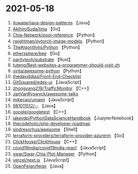 # 2021-05-18

1. [iluwatar/java-design-patterns](https://github.com/iluwatar/java-design-patterns) 【Java】
2. [AkihiroSuda/lima](https://github.com/AkihiroSuda/lima) 【Go】
3. [Chia-Network/pool-reference](https://github.com/Chia-Network/pool-reference) 【Python】
4. [rwightman/pytorch-image-models](https://github.com/rwightman/pytorch-image-models) 【Python】
5. [TheAlgorithms/Python](https://github.com/TheAlgorithms/Python) 【Python】
6. [ethersphere/bee](https://github.com/ethersphere/bee) 【Go】
7. [paritytech/substrate](https://github.com/paritytech/substrate) 【Rust】
8. [tuteng/Best-websites-a-programmer-should-visit-zh](https://github.com/tuteng/Best-websites-a-programmer-should-visit-zh) 
9. [vinta/awesome-python](https://github.com/vinta/awesome-python) 【Python】
10. [thedaviddias/Front-End-Checklist](https://github.com/thedaviddias/Front-End-Checklist) 
11. [GitSquared/edex-ui](https://github.com/GitSquared/edex-ui) 【JavaScript】
12. [zhongyang219/TrafficMonitor](https://github.com/zhongyang219/TrafficMonitor) 【C++】
13. [JanVanRyswyck/awesome-talks](https://github.com/JanVanRyswyck/awesome-talks) 
14. [mikecao/umami](https://github.com/mikecao/umami) 【JavaScript】
15. [981011512/--](https://github.com/981011512/--) 【Java】
16. [google/googletest](https://github.com/google/googletest) 【C++】
17. [jakevdp/PythonDataScienceHandbook](https://github.com/jakevdp/PythonDataScienceHandbook) 【JupyterNotebook】
18. [thecodeholic/php-developer-roadmap](https://github.com/thecodeholic/php-developer-roadmap) 
19. [sindresorhus/awesome](https://github.com/sindresorhus/awesome) 【Shell】
20. [terraform-providers/terraform-provider-azurerm](https://github.com/terraform-providers/terraform-provider-azurerm) 【Go】
21. [ClickHouse/ClickHouse](https://github.com/ClickHouse/ClickHouse) 【C++】
22. [covid19india/covid19india-react](https://github.com/covid19india/covid19india-react) 【JavaScript】
23. [swar/Swar-Chia-Plot-Manager](https://github.com/swar/Swar-Chia-Plot-Manager) 【Python】
24. [vercel/next.js](https://github.com/vercel/next.js) 【JavaScript】
25. [OpenFeign/feign](https://github.com/OpenFeign/feign) 【Java】
